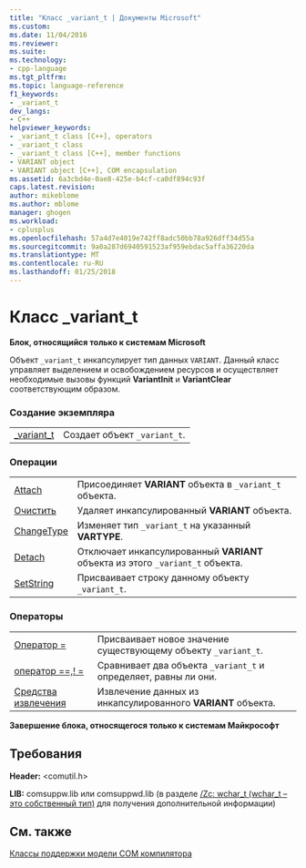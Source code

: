 ```yaml
---
title: "Класс _variant_t | Документы Microsoft"
ms.custom: 
ms.date: 11/04/2016
ms.reviewer: 
ms.suite: 
ms.technology:
- cpp-language
ms.tgt_pltfrm: 
ms.topic: language-reference
f1_keywords:
- _variant_t
dev_langs:
- C++
helpviewer_keywords:
- _variant_t class [C++], operators
- _variant_t class
- _variant_t class [C++], member functions
- VARIANT object
- VARIANT object [C++], COM encapsulation
ms.assetid: 6a3cbd4e-0ae8-425e-b4cf-ca0df894c93f
caps.latest.revision: 
author: mikeblome
ms.author: mblome
manager: ghogen
ms.workload:
- cplusplus
ms.openlocfilehash: 57a4d7e4019e742ff8adc50bb78a926dff34d55a
ms.sourcegitcommit: 9a0a287d6940591523af959ebdac5affa36220da
ms.translationtype: MT
ms.contentlocale: ru-RU
ms.lasthandoff: 01/25/2018
---
```

# <a name="variantt-class"></a>Класс _variant_t
**Блок, относящийся только к системам Microsoft**  
  
 Объект `_variant_t` инкапсулирует тип данных `VARIANT`. Данный класс управляет выделением и освобождением ресурсов и осуществляет необходимые вызовы функций **VariantInit** и **VariantClear** соответствующим образом.  
  
### <a name="construction"></a>Создание экземпляра  
  
|||  
|-|-|  
|[_variant_t](../cpp/variant-t-variant-t.md)|Создает объект `_variant_t`.|  
  
### <a name="operations"></a>Операции  
  
|||  
|-|-|  
|[Attach](../cpp/variant-t-attach.md)|Присоединяет **VARIANT** объекта в `_variant_t` объекта.|  
|[Очистить](../cpp/variant-t-clear.md)|Удаляет инкапсулированный **VARIANT** объекта.|  
|[ChangeType](../cpp/variant-t-changetype.md)|Изменяет тип `_variant_t` на указанный **VARTYPE**.|  
|[Detach](../cpp/variant-t-detach.md)|Отключает инкапсулированный **VARIANT** объекта из этого `_variant_t` объекта.|  
|[SetString](../cpp/variant-t-setstring.md)|Присваивает строку данному объекту `_variant_t`.|  
  
### <a name="operators"></a>Операторы  
  
|||  
|-|-|  
|[Оператор =](../cpp/variant-t-operator-equal.md)|Присваивает новое значение существующему объекту `_variant_t`.|  
|[оператор ==,! =](../cpp/variant-t-relational-operators.md)|Сравнивает два объекта `_variant_t` и определяет, равны ли они.|  
|[Средства извлечения](../cpp/variant-t-extractors.md)|Извлечение данных из инкапсулированного **VARIANT** объекта.|  
  
**Завершение блока, относящегося только к системам Майкрософт**  
  
## <a name="requirements"></a>Требования  
 **Header:** \<comutil.h>  
  
 **LIB:** comsuppw.lib или comsuppwd.lib (в разделе [/Zc: wchar_t (wchar_t – это собственный тип)](../build/reference/zc-wchar-t-wchar-t-is-native-type.md) для получения дополнительной информации)  
  
## <a name="see-also"></a>См. также  
 [Классы поддержки модели COM компилятора](../cpp/compiler-com-support-classes.md)